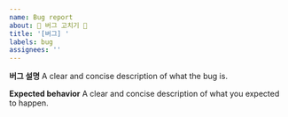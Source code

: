 ```yaml
---
name: Bug report
about: 🐛 버그 고치기 🐛
title: '[버그] '
labels: bug
assignees: ''
---
```


**버그 설명**
A clear and concise description of what the bug is.

**Expected behavior**
A clear and concise description of what you expected to happen.
